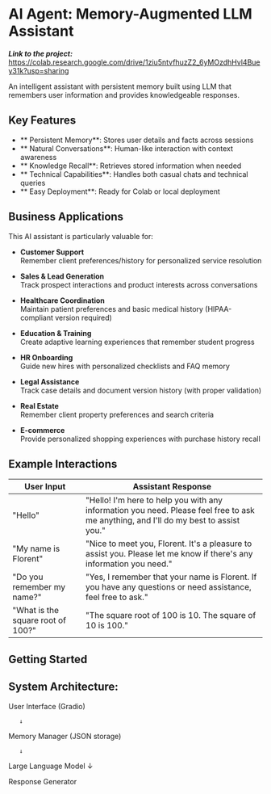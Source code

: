 # AI Agent: Memory-Augmented LLM Assistant

***Link to the project:*** https://colab.research.google.com/drive/1ziu5ntvfhuzZ2_6yMOzdhHvl4Buey31k?usp=sharing


An intelligent assistant with persistent memory built using LLM that remembers user information and provides knowledgeable responses.

## Key Features

- ** Persistent Memory**: Stores user details and facts across sessions
- ** Natural Conversations**: Human-like interaction with context awareness
- ** Knowledge Recall**: Retrieves stored information when needed
- ** Technical Capabilities**: Handles both casual chats and technical queries
- ** Easy Deployment**: Ready for Colab or local deployment

## Business Applications

This AI assistant is particularly valuable for:

- **Customer Support**  
  Remember client preferences/history for personalized service resolution

- **Sales & Lead Generation**  
  Track prospect interactions and product interests across conversations

- **Healthcare Coordination**  
  Maintain patient preferences and basic medical history (HIPAA-compliant version required)

- **Education & Training**  
  Create adaptive learning experiences that remember student progress

- **HR Onboarding**  
  Guide new hires with personalized checklists and FAQ memory

- **Legal Assistance**  
  Track case details and document version history (with proper validation)

- **Real Estate**  
  Remember client property preferences and search criteria

- **E-commerce**  
  Provide personalized shopping experiences with purchase history recall

## Example Interactions

| User Input                     | Assistant Response |
|--------------------------------|--------------------|
| "Hello"                        | "Hello! I'm here to help you with any information you need. Please feel free to ask me anything, and I'll do my best to assist you." |
| "My name is Florent"           | "Nice to meet you, Florent. It's a pleasure to assist you. Please let me know if there's any information you need." |
| "Do you remember my name?" | "Yes, I remember that your name is Florent. If you have any questions or need assistance, feel free to ask." |
| "What is the square root of 100?" | "The square root of 100 is 10. The square of 10 is 100." |

##  Getting Started

## System Architecture:

User Interface (Gradio)

       ↓
       
Memory Manager (JSON storage)

       ↓
       
Large Language Model
       ↓
       
Response Generator

